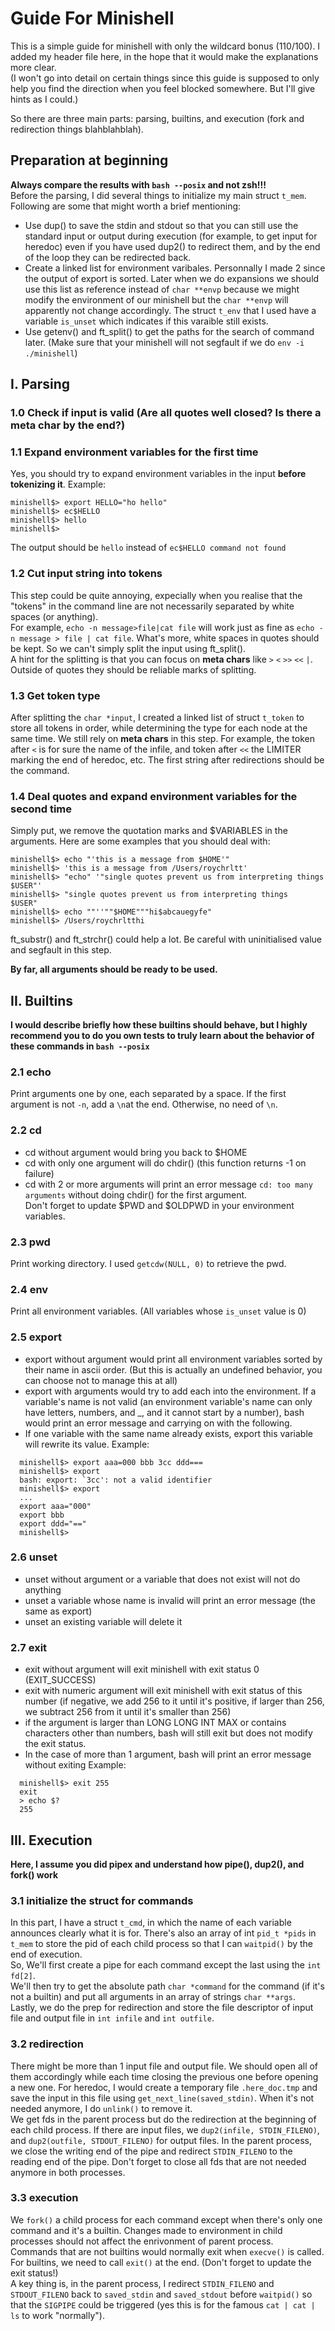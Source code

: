 # Guide For Minishell  

This is a simple guide for minishell with only the wildcard bonus (110/100). I added my header file here, in the hope that it would make the explanations more clear.  
(I won't go into detail on certain things since this guide is supposed to only help you find the direction when you feel blocked somewhere. But I'll give hints as I could.)  
  
So there are three main parts: parsing, builtins, and execution (fork and redirection things blahblahblah).  

## Preparation at beginning  
  **Always compare the results with `bash --posix` and not zsh!!!**  
  Before the parsing, I did several things to initialize my main struct `t_mem`. Following are some that might worth a brief mentioning:  
  - Use dup() to save the stdin and stdout so that you can still use the standard input or output during execution (for example, to get input for heredoc) even if you have used dup2() to redirect them, and by the end of the loop they can be redirected back.  
  - Create a linked list for environment varibales. Personnally I made 2 since the output of export is sorted. Later when we do expansions we should use this list as reference instead of `char **envp` because we might modify the environment of our minishell but the `char **envp` will apparently not change accordingly. The struct `t_env` that I used have a variable `is_unset` which indicates if this varaible still exists.  
  - Use getenv() and ft_split() to get the paths for the search of command later. (Make sure that your minishell will not segfault if we do `env -i ./minishell`)  

 
## I. Parsing  
### **1.0 Check if input is valid (Are all quotes well closed? Is there a meta char by the end?)**  
  
### **1.1 Expand environment variables for the first time**  
  Yes, you should try to expand environment variables in the input **before tokenizing it**.
  Example:  
  ```
  minishell$> export HELLO="ho hello"  
  minishell$> ec$HELLO  
  minishell$> hello  
  minishell$>    
  ```
  The output should be `hello` instead of `ec$HELLO command not found`  
    
### **1.2 Cut input string into tokens**  
  This step could be quite annoying, expecially when you realise that the "tokens" in the command line are not necessarily separated by white spaces (or anything).  
  For example, `echo -n message>file|cat file` will work just as fine as `echo -n message > file | cat file`.
  What's more, white spaces in quotes should be kept. So we can't simply split the input using ft_split().  
  A hint for the splitting is that you can focus on **meta chars** like `>` `<` `>>` `<<` `|`. Outside of quotes they should be reliable marks of splitting.  
  
### **1.3 Get token type**  
  After splitting the `char *input`, I created a linked list of struct `t_token` to store all tokens in order, while determining the type for each node at the same time. We still rely on **meta chars** in this step. For example, the token after `<` is for sure the name of the infile, and token after `<<` the LIMITER marking the end of heredoc, etc. The first string after redirections should be the command.  
  
### **1.4 Deal quotes and expand environment variables for the second time**  
  Simply put, we remove the quotation marks and $VARIABLES in the arguments. Here are some examples that you should deal with:  
  ```
  minishell$> echo "'this is a message from $HOME'"  
  minishell$> 'this is a message from /Users/roychrltt'  
  minishell$> "echo" '"single quotes prevent us from interpreting things     $USER"'  
  minishell$> "single quotes prevent us from interpreting things     $USER"  
  minishell$> echo ""''""$HOME"""hi$abcauegyfe"  
  minishell$> /Users/roychrltthi
  ```  
  ft_substr() and ft_strchr() could help a lot. Be careful with uninitialised value and segfault in this step.  

**By far, all arguments should be ready to be used.**  
  
## II. Builtins  
**I would describe briefly how these builtins should behave, but I highly recommend you to do you own tests to truly learn about the behavior of these commands in `bash --posix`**  

### **2.1 echo**  
  Print arguments one by one, each separated by a space. If the first argument is not `-n`, add a `\n`at the end. Otherwise, no need of `\n`.  

### **2.2 cd**  
  - cd without argument would bring you back to $HOME  
  - cd with only one argument will do chdir() (this function returns -1 on failure)  
  - cd with 2 or more arguments will print an error message `cd: too many arguments` without doing chdir() for the first argument.  
  Don't forget to update $PWD and $OLDPWD in your environment variables.  

### **2.3 pwd**  
  Print working directory. I used `getcdw(NULL, 0)` to retrieve the pwd.  

### **2.4 env**  
  Print all environment variables. (All variables whose `is_unset` value is 0)

### **2.5 export**  
  - export without argument would print all environment variables sorted by their name in ascii order. (But this is actually an undefined behavior, you can choose not to manage this at all)  
  - export with arguments would try to add each into the environment. If a variable's name is not valid (an environment variable's name can only have letters, numbers, and _, and it cannot start by a number), bash would print an error message and carrying on with the following.  
  - If one variable with the same name already exists, export this variable will rewrite its value.
  Example:  
```
  minishell$> export aaa=000 bbb 3cc ddd===  
  minishell$> export  
  bash: export: `3cc': not a valid identifier  
  minishell$> export  
  ...
  export aaa="000"  
  export bbb  
  export ddd="=="  
  minishell$>  
```

### **2.6 unset**  
  - unset without argument or a variable that does not exist will not do anything  
  - unset a variable whose name is invalid will print an error message (the same as export)  
  - unset an existing variable will delete it  

### **2.7 exit**  
  - exit without argument will exit minishell with exit status 0 (EXIT_SUCCESS)  
  - exit with numeric argument will exit minishell with exit status of this number (if negative, we add 256 to it until it's positive, if larger than 256, we subtract 256 from it until it's smaller than 256)  
  - if the argument is larger than LONG LONG INT MAX or contains characters other than numbers, bash will still exit but does not modify the exit status.
  - In the case of more than 1 argument, bash will print an error message without exiting
  Example:
```
  minishell$> exit 255  
  exit  
  > echo $?  
  255
```

## III. Execution  
**Here, I assume you did pipex and understand how pipe(), dup2(), and fork() work**  

### **3.1 initialize the struct for commands**  
  In this part, I have a struct `t_cmd`, in which the name of each variable announces clearly what it is for. There's also an array of int `pid_t *pids` in `t_mem` to store the pid of each child process so that I can `waitpid()` by the end of execution.  
  So, We'll first create a pipe for each command except the last using the `int fd[2]`.  
  We'll then try to get the absolute path `char *command` for the command (if it's not a builtin) and put all arguments in an array of strings `char **args`.  
  Lastly, we do the prep for redirection and store the file descriptor of input file and output file in `int infile` and `int outfile`.

### **3.2 redirection**   
  There might be more than 1 input file and output file. We should open all of them accordingly while each time closing the previous one before opening a new one. For heredoc, I would create a temporary file `.here_doc.tmp` and save the input in this file using `get_next_line(saved_stdin)`. When it's not needed anymore, I do `unlink()` to remove it.  
  We get fds in the parent process but do the redirection at the beginning of each child process. If there are input files, we `dup2(infile, STDIN_FILENO)`, and `dup2(outfile, STDOUT_FILENO)` for output files.  In the parent process, we close the writing end of the pipe and redirect `STDIN_FILENO` to the reading end of the pipe. Don't forget to close all fds that are not needed anymore in both processes.  

### **3.3 execution**  
  We `fork()` a child process for each command except when there's only one command and it's a builtin. Changes made to environment in child processes should not affect the enrivonment of parent process.  
  Commands that are not builtins would normally exit when `execve()` is called. For builtins, we need to call `exit()` at the end. (Don't forget to update the exit status!)  
  A key thing is, in the parent process, I redirect `STDIN_FILENO` and `STDOUT_FILENO` back to `saved_stdin` and `saved_stdout` before `waitpid()` so that the `SIGPIPE` could be triggered (yes this is for the famous `cat | cat | ls` to work "normally").  
